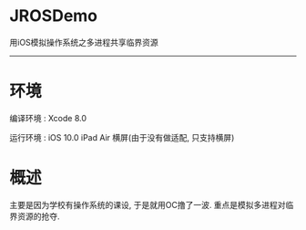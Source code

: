# JROSDemo
用iOS模拟操作系统之多进程共享临界资源

---

# 环境

编译环境 : Xcode 8.0

运行环境 : iOS 10.0  iPad Air 横屏(由于没有做适配, 只支持横屏)

# 概述

主要是因为学校有操作系统的课设, 于是就用OC撸了一波. 重点是模拟多进程对临界资源的抢夺. 

